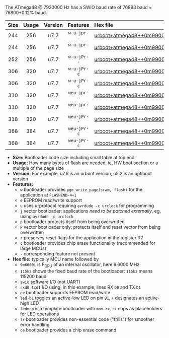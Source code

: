 The ATmega48 @ 7920000 Hz has a SWIO baud rate of 76893 baud = 76800+0.12% baud.

|Size|Usage|Version|Features|Hex file|
|:-:|:-:|:-:|:-:|:--|
|244|256|u7.7|`w-u-jpr--`|[urboot+atmega48++0m9900i++++9k6_swio_rxd0_txd1_led+b5.hex](https://raw.githubusercontent.com/stefanrueger/urboot.hex/main/mcus/atmega48/internal_oscillator/fint++0m9900_Hz/br++++9k6_bps/urboot+atmega48++0m9900i++++9k6_swio_rxd0_txd1_led+b5.hex)|
|244|256|u7.7|`w-u-jpr--`|[urboot+atmega48++0m9900i++++9k6_swio_rxd0_txd1_lednop.hex](https://raw.githubusercontent.com/stefanrueger/urboot.hex/main/mcus/atmega48/internal_oscillator/fint++0m9900_Hz/br++++9k6_bps/urboot+atmega48++0m9900i++++9k6_swio_rxd0_txd1_lednop.hex)|
|252|256|u7.7|`w-u-jPr--`|[urboot+atmega48++0m9900i++++9k6_swio_rxd0_txd1.hex](https://raw.githubusercontent.com/stefanrueger/urboot.hex/main/mcus/atmega48/internal_oscillator/fint++0m9900_Hz/br++++9k6_bps/urboot+atmega48++0m9900i++++9k6_swio_rxd0_txd1.hex)|
|306|320|u7.7|`w-u-jPr-c`|[urboot+atmega48++0m9900i++++9k6_swio_rxd0_txd1_led+b5_fr_ce.hex](https://raw.githubusercontent.com/stefanrueger/urboot.hex/main/mcus/atmega48/internal_oscillator/fint++0m9900_Hz/br++++9k6_bps/urboot+atmega48++0m9900i++++9k6_swio_rxd0_txd1_led+b5_fr_ce.hex)|
|306|320|u7.7|`w-u-jPr-c`|[urboot+atmega48++0m9900i++++9k6_swio_rxd0_txd1_lednop_fr_ce.hex](https://raw.githubusercontent.com/stefanrueger/urboot.hex/main/mcus/atmega48/internal_oscillator/fint++0m9900_Hz/br++++9k6_bps/urboot+atmega48++0m9900i++++9k6_swio_rxd0_txd1_lednop_fr_ce.hex)|
|310|320|u7.7|`weu-jpr--`|[urboot+atmega48++0m9900i++++9k6_swio_rxd0_txd1_ee_led+b5.hex](https://raw.githubusercontent.com/stefanrueger/urboot.hex/main/mcus/atmega48/internal_oscillator/fint++0m9900_Hz/br++++9k6_bps/urboot+atmega48++0m9900i++++9k6_swio_rxd0_txd1_ee_led+b5.hex)|
|310|320|u7.7|`weu-jpr--`|[urboot+atmega48++0m9900i++++9k6_swio_rxd0_txd1_ee_lednop.hex](https://raw.githubusercontent.com/stefanrueger/urboot.hex/main/mcus/atmega48/internal_oscillator/fint++0m9900_Hz/br++++9k6_bps/urboot+atmega48++0m9900i++++9k6_swio_rxd0_txd1_ee_lednop.hex)|
|318|320|u7.7|`weu-jPr--`|[urboot+atmega48++0m9900i++++9k6_swio_rxd0_txd1_ee.hex](https://raw.githubusercontent.com/stefanrueger/urboot.hex/main/mcus/atmega48/internal_oscillator/fint++0m9900_Hz/br++++9k6_bps/urboot+atmega48++0m9900i++++9k6_swio_rxd0_txd1_ee.hex)|
|368|384|u7.7|`weu-jPr-c`|[urboot+atmega48++0m9900i++++9k6_swio_rxd0_txd1_ee_led+b5_fr_ce.hex](https://raw.githubusercontent.com/stefanrueger/urboot.hex/main/mcus/atmega48/internal_oscillator/fint++0m9900_Hz/br++++9k6_bps/urboot+atmega48++0m9900i++++9k6_swio_rxd0_txd1_ee_led+b5_fr_ce.hex)|
|368|384|u7.7|`weu-jPr-c`|[urboot+atmega48++0m9900i++++9k6_swio_rxd0_txd1_ee_lednop_fr_ce.hex](https://raw.githubusercontent.com/stefanrueger/urboot.hex/main/mcus/atmega48/internal_oscillator/fint++0m9900_Hz/br++++9k6_bps/urboot+atmega48++0m9900i++++9k6_swio_rxd0_txd1_ee_lednop_fr_ce.hex)|

- **Size:** Bootloader code size including small table at top end
- **Usage:** How many bytes of flash are needed, ie, HW boot section or a multiple of the page size
- **Version:** For example, u7.6 is an urboot version, o5.2 is an optiboot version
- **Features:**
  + `w` bootloader provides `pgm_write_page(sram, flash)` for the application at `FLASHEND-4+1`
  + `e` EEPROM read/write support
  + `u` uses urprotocol requiring `avrdude -c urclock` for programming
  + `j` vector bootloader: applications *need to be patched externally*, eg, using `avrdude -c urclock`
  + `p` bootloader protects itself from being overwritten
  + `P` vector bootloader only: protects itself and reset vector from being overwritten
  + `r` preserves reset flags for the application in the register R2
  + `c` bootloader provides chip erase functionality (recommended for large MCUs)
  + `-` corresponding feature not present
- **Hex file:** typically MCU name followed by
  + `9m6000i` is F<sub>CPU</sub> of an internal oscillator, here 9.6000 MHz
  + `115k2` shows the fixed baud rate of the bootloader: `115k2` means 115200 baud
  + `swio` software I/O (not UART)
  + `rxd0 txd1` I/O using, in this example, lines RX `D0` and TX `D1`
  + `ee` bootloader supports EEPROM read/write
  + `led-b1` toggles an active-low LED on pin `B1`, `+` designates an active-high LED
  + `lednop` is a template bootloader with `mov rx,rx` nops as placeholders for LED operations
  + `fr` bootloader provides non-essential code ("frills") for smoother error handling
  + `ce` bootloader provides a chip erase command

